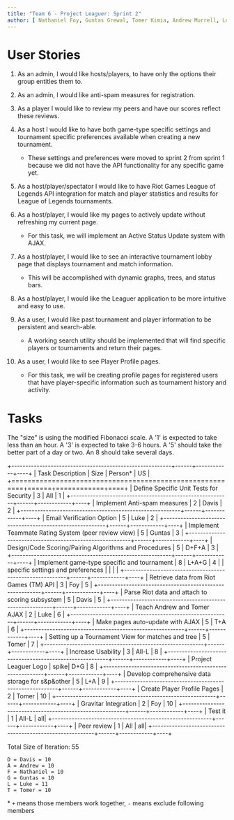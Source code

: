 ```yaml
---
title: "Team 6 - Project Leaguer: Sprint 2"
author: [ Nathaniel Foy, Guntas Grewal, Tomer Kimia, Andrew Murrell, Luke Shumaker, Davis Webb ]
---
```


# User Stories

1) As an admin, I would like hosts/players, to have only the options
   their group entitles them to.

2) As an admin, I would like anti-spam measures for registration.

3) As a player I would like to review my peers and have our
   scores reflect these reviews.

4) As a host I would like to have both game-type specific settings and
   tournament specific preferences available when creating a new
   tournament.
    - These settings and preferences were moved to sprint 2 from sprint 1
      because we did not have the API functionality for any specific game yet.

5) As a host/player/spectator I would like to have Riot Games League
   of Legends API integration for match and player statistics and results for
   League of Legends tournaments.

6) As a host/player, I would like my pages to actively update without
   refreshing my current page.
    - For this task, we will implement an Active Status Update system with AJAX.

7) As a host/player, I would like to see an interactive tournament lobby page
   that displays tournament and match information.
    - This will be accomplished with dynamic graphs, trees, and status bars.

8) As a host/player, I would like the Leaguer application to be more intuitive
   and easy to use.

9) As a user, I would like past tournament and player information to be
   persistent and search-able.
    - A working search utility should be implemented that will find specific
      players or tournaments and return their pages.

10) As a user, I would like to see Player Profile pages.
    - For this task, we will be creating profile pages for registered users that
      have player-specific information such as tournament history and activity.

# Tasks

The "size" is using the modified Fibonacci scale.  A '1' is expected
to take less than an hour.  A '3' is expected to take 3-6 hours.  A
'5' should take the better part of a day or two.  An 8 should take
several days.

+---------------------------------------------------------+------+------------+----+
| Task Description                                        | Size | Person\*   | US |
+=========================================================+======+============+====+
| Define Specific Unit Tests for Security                 |    3 | All        |  1 |
+---------------------------------------------------------+------+------------+----+
| Implement Anti-spam measures                            |    2 | Davis      |  2 |
+---------------------------------------------------------+------+------------+----+
| Email Verification Option                               |    5 | Luke       |  2 |
+---------------------------------------------------------+------+------------+----+
| Implement Teammate Rating System (peer review view)     |    5 | Guntas     |  3 |
+---------------------------------------------------------+------+------------+----+
| Design/Code Scoring/Pairing Algorithms and Procedures   |    5 | D+F+A      |  3 |
+---------------------------------------------------------+------+------------+----+
| Implement game-type specific and tournament             |    8 | L+A+G      |  4 |
| specific settings and preferences                       |      |            |    |
+---------------------------------------------------------+------+------------+----+
| Retrieve data from Riot Games (TM) API                  |    3 | Foy        |  5 |
+---------------------------------------------------------+------+------------+----+
| Parse Riot data and attach to scoring subsystem         |    5 | Davis      |  5 |
+---------------------------------------------------------+------+------------+----+
| Teach Andrew and Tomer AJAX                             |    2 | Luke       |  6 |
+---------------------------------------------------------+------+------------+----+
| Make pages auto-update with AJAX                        |    5 | T+A        |  6 |
+---------------------------------------------------------+------+------------+----+
| Setting up a Tournament View for matches and tree       |    5 | Tomer      |  7 |
+---------------------------------------------------------+------+------------+----+
| Increase Usability                                      |    3 | All-L      |  8 |
+---------------------------------------------------------+------+------------+----+
| Project Leaguer Logo                                    | spike| D+G        |  8 |
+---------------------------------------------------------+------+------------+----+
| Develop comprehensive data storage for s&p&other        |    5 | L+A        |  9 |
+---------------------------------------------------------+------+------------+----+
| Create Player Profile Pages                             |    2 | Tomer      | 10 |
+---------------------------------------------------------+------+------------+----+
| Gravitar Integration                                    |    2 | Foy        | 10 |
+---------------------------------------------------------+------+------------+----+
| Test it                                                 |    1 | All-L      | all|
+---------------------------------------------------------+------+------------+----+
| Peer review                                             |    1 | All        | all|
+---------------------------------------------------------+------+------------+----+

Total Size of Iteration: 55

    D = Davis = 10
    A = Andrew = 10
    F = Nathaniel = 10
    G = Guntas = 10
    L = Luke = 11
    T = Tomer = 10

\* `+` means those members work together, `-` means exclude following members
